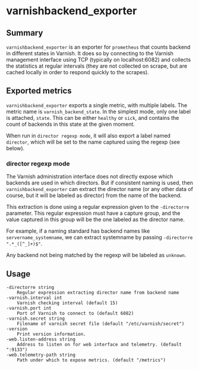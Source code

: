 # varnishbackend_exporter

## Summary

`varnishbackend_exporter` is an exporter for `prometheus` that counts
backend in different states in Varnish. It does so by connecting to
the Varnish management interface using TCP (typically on
localhost:6082) and collects the statistics at regular intervals
(they are not collected on scrape, but are cached locally in order
to respond quickly to the scrapes).

## Exported metrics

`varnishbackend_exporter` exports a single metric, with multiple labels.
The metric name is `varnish_backend_state`. In the simplest mode, only
one label is attached, `state`. This can be either `healthy` or `sick`,
and contains the count of backends in this state at the given moment.

When run in `director regexp mode`, it will also export a label named
`director`, which will be set to the name captured using the regexp
(see below).


### director regexp mode

The Varnish administration interface does not directly expose which
backends are used in which directors. But if consistent naming is used,
then `varnishbackend_exporter` can extract the director name (or any
other data of course, but it will be labeled as director) from the name
of the backend.

This extraction is done using a regular expression given to the
`-directorre` parameter. This regular expression must have a capture
group, and the value captured in this group will be the one labeled
as the director name.

For example, if a naming standard has backend names like
`servername_systemname`, we can extract systemname by passing
`-directorre ".*_([^_]+)$"`.

Any backend not being matched by the regexp will be labeled as `unknown`.


## Usage

    -directorre string
      	Regular expression extracting director name from backend name
    -varnish.interval int
      	Varnish checking interval (default 15)
    -varnish.port int
      	Port of Varnish to connect to (default 6082)
    -varnish.secret string
      	Filename of varnish secret file (default "/etc/varnish/secret")
    -version
      	Print version information.
    -web.listen-address string
      	Address to listen on for web interface and telemetry. (default ":9133")
    -web.telemetry-path string
      	Path under which to expose metrics. (default "/metrics")

